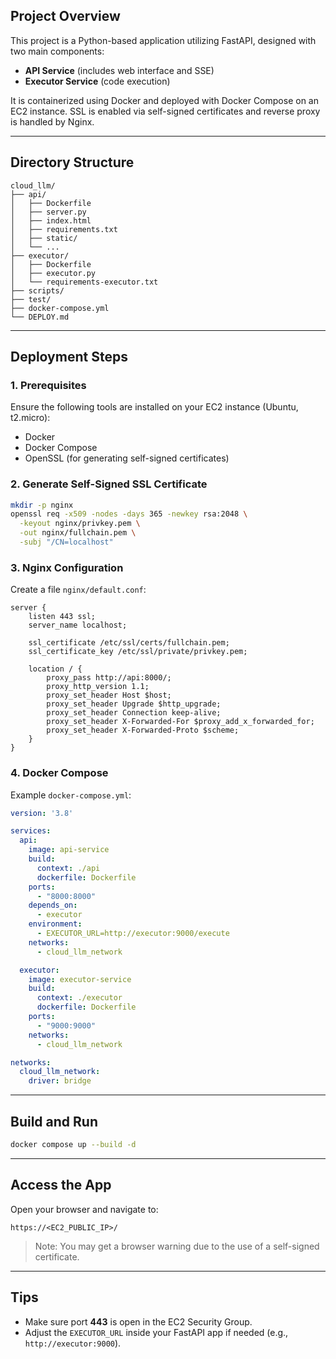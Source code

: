 ## Project Overview

This project is a Python-based application utilizing FastAPI, designed with two main components:
- **API Service** (includes web interface and SSE)
- **Executor Service** (code execution)

It is containerized using Docker and deployed with Docker Compose on an EC2 instance. SSL is enabled via self-signed certificates and reverse proxy is handled by Nginx.

---

## Directory Structure

```
cloud_llm/
├── api/
│   ├── Dockerfile
│   ├── server.py
│   ├── index.html
│   ├── requirements.txt
│   ├── static/
│   └── ...
├── executor/
│   ├── Dockerfile
│   ├── executor.py
│   └── requirements-executor.txt
├── scripts/
├── test/
├── docker-compose.yml
└── DEPLOY.md
```

---

## Deployment Steps

### 1. Prerequisites

Ensure the following tools are installed on your EC2 instance (Ubuntu, t2.micro):
- Docker
- Docker Compose
- OpenSSL (for generating self-signed certificates)

### 2. Generate Self-Signed SSL Certificate

```bash
mkdir -p nginx
openssl req -x509 -nodes -days 365 -newkey rsa:2048 \
  -keyout nginx/privkey.pem \
  -out nginx/fullchain.pem \
  -subj "/CN=localhost"
```

### 3. Nginx Configuration

Create a file `nginx/default.conf`:

```nginx
server {
    listen 443 ssl;
    server_name localhost;

    ssl_certificate /etc/ssl/certs/fullchain.pem;
    ssl_certificate_key /etc/ssl/private/privkey.pem;

    location / {
        proxy_pass http://api:8000/;
        proxy_http_version 1.1;
        proxy_set_header Host $host;
        proxy_set_header Upgrade $http_upgrade;
        proxy_set_header Connection keep-alive;
        proxy_set_header X-Forwarded-For $proxy_add_x_forwarded_for;
        proxy_set_header X-Forwarded-Proto $scheme;
    }
}
```

### 4. Docker Compose

Example `docker-compose.yml`:

```yaml
version: '3.8'

services:
  api:
    image: api-service
    build:
      context: ./api
      dockerfile: Dockerfile
    ports:
      - "8000:8000"
    depends_on:
      - executor
    environment:
      - EXECUTOR_URL=http://executor:9000/execute
    networks:
      - cloud_llm_network

  executor:
    image: executor-service
    build:
      context: ./executor
      dockerfile: Dockerfile
    ports:
      - "9000:9000"
    networks:
      - cloud_llm_network

networks:
  cloud_llm_network:
    driver: bridge
```

---

## Build and Run

```bash
docker compose up --build -d
```

---

## Access the App

Open your browser and navigate to:

```
https://<EC2_PUBLIC_IP>/
```

> Note: You may get a browser warning due to the use of a self-signed certificate.

---

## Tips

- Make sure port **443** is open in the EC2 Security Group.
- Adjust the `EXECUTOR_URL` inside your FastAPI app if needed (e.g., `http://executor:9000`).
